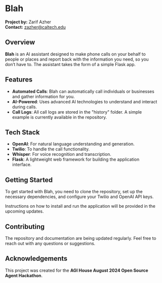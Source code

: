 # Blah

**Project by:** Zarif Azher  
**Contact:** [zazher@caltech.edu](mailto:zazher@caltech.edu)

## Overview

**Blah** is an AI assistant designed to make phone calls on your behalf to people or places and report back with the information you need, so you don’t have to. The assistant takes the form of a simple Flask app.

## Features

- **Automated Calls**: Blah can automatically call individuals or businesses and gather information for you.
- **AI-Powered**: Uses advanced AI technologies to understand and interact during calls.
- **Call Logs**: All call logs are stored in the "history" folder. A simple example is currently available in the repository.
  
## Tech Stack

- **OpenAI**: For natural language understanding and generation.
- **Twilio**: To handle the call functionality.
- **Whisper**: For voice recognition and transcription.
- **Flask**: A lightweight web framework for building the application interface.

## Getting Started

To get started with Blah, you need to clone the repository, set up the necessary dependencies, and configure your Twilio and OpenAI API keys.

Instructions on how to install and run the application will be provided in the upcoming updates.

## Contributing

The repository and documentation are being updated regularly. Feel free to reach out with any questions or suggestions.

## Acknowledgements

This project was created for the **AGI House August 2024 Open Source Agent Hackathon**.
